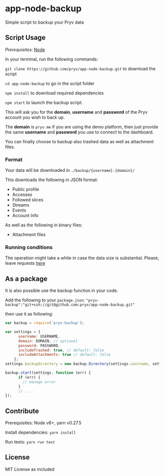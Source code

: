 # app-node-backup

<!--
[![Build Status](https://travis-ci.org/pryv/app-node-backup.svg?branch=master)](https://travis-ci.org/pryv/app-node-backup)
[![Coverage Status](https://coveralls.io/repos/github/pryv/app-node-backup/badge.svg?branch=master)](https://coveralls.io/github/pryv/app-node-backup?branch=master)
-->

Simple script to backup your Pryv data

## Script Usage

*Prerequisites:* [Node](https://nodejs.org/en/)

In your terminal, run the following commands:

`git clone https://github.com/pryv/app-node-backup.git` to download the script

`cd app-node-backup` to go in the script folder

`npm install` to download required dependencies

`npm start` to launch the backup script. 

This will ask you for the **domain**, **username** and **password** of the Pryv account you wish to back up.

The **domain** is `pryv.me` if you are using the demo platform, then just provide the same **username** and **password** you use to connect to the dashboard.

You can finally choose to backup also trashed data as well as attachment files.

### Format

Your data will be downloaded in `./backup/{username}.{domain}/`

This downloads the following in JSON format:  
* Public profile
* Accesses
* Followed slices
* Streams
* Events
* Account Info

As well as the following in binary files:
* Attachment files

### Running conditions

The operation might take a while in case the data size is substantial. Please, leave requests [here](https://github.com/pryv/app-node-backup/issues)

## As a package

It is also possible use the backup function in your code.

Add the following to your `package.json`: `"pryv-backup":"git+ssh://git@github.com:pryv/app-node-backup.git"`

then use it as following:

```javascript
var backup = require('pryv-backup');

var settings = {
      username: USERNAME,  
      domain: DOMAIN, // optional  
      password: PASSWORD,  
      includeTrashed: true, // default: false  
      includeAttachments: true // default: false
    };  
settings.backupDirectory = new backup.Directory(settings.username, settings.domain);  

backup.start(settings, function (err) {  
      if (err) {  
        // manage error  
      }  
      // ...  
});  
```

## Contribute

Prerequisites: Node v8+, yarn v0.27.5

Install dependencies: `yarn install`

Run tests: `yarn run test`

## License

MIT License as included